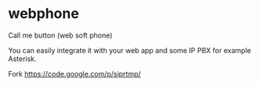 webphone
========
Call me button (web soft phone)

You can easily integrate it with your web app and some IP PBX for example Asterisk.

Fork https://code.google.com/p/siprtmp/
